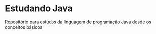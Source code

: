 # Estudando Java
Repositório para estudos da linguagem de programação Java desde os conceitos básicos
